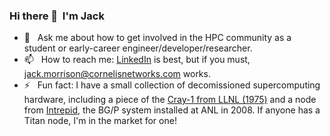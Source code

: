 ### Hi there 👋 &nbsp;I'm Jack

- 💬 &nbsp; Ask me about how to get involved in the HPC community as a student or early-career engineer/developer/researcher.
- 📫 &nbsp; How to reach me: [LinkedIn](https://www.linkedin.com/in/jackcmorrison/) is best, but if you must, jack.morrison@cornelisnetworks.com works.
- ⚡ &nbsp; Fun fact: I have a small collection of decomissioned supercomputing hardware, including a piece of the [Cray-1 from LLNL (1975)](https://www.computerhistory.org/collections/catalog/102675086) and a node from [Intrepid](https://www.top500.org/system/176322/), the BG/P system installed at ANL in 2008. If anyone has a Titan node, I'm in the market for one!
